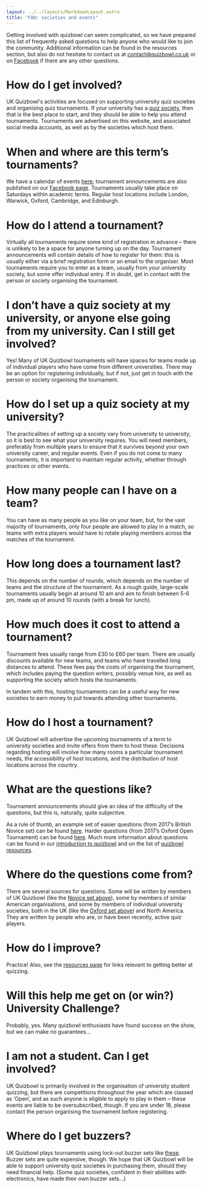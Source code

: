 ```yaml
---
layout: ../../layouts/MarkdownLayout.astro
title: "FAQ: societies and events"
---
```


Getting involved with quizbowl can seem complicated, so we have prepared this list of frequently asked questions to help anyone who would like to join the community. Additional information can be found in the resources section, but also do not hesitate to contact us at <contact@quizbowl.co.uk> or on [Facebook](https://www.facebook.com/quizbowluk/) if there are any other questions.

# How do I get involved?

UK Quizbowl's activities are focused on supporting university quiz societies and organising quiz tournaments. If your university has a <a href="/resources/societies">quiz society</a>, then that is the best place to start, and they should be able to help you attend tournaments. Tournaments are advertised on this website, and associated social media accounts, as well as by the societies which host them.

# When and where are this term’s tournaments?

We have a calendar of events <a href="https://quizbowl.co.uk/events/">here</a>; tournament announcements are also published on our <a href="https://www.facebook.com/quizbowluk/">Facebook page</a>. Tournaments usually take place on Saturdays within academic terms. Regular host locations include London, Warwick, Oxford, Cambridge, and Edinburgh.

# How do I attend a tournament?

Virtually all tournaments require some kind of registration in advance – there is unlikely to be a space for anyone turning up on the day. Tournament announcements will contain details of how to register for them: this is usually either via a brief registration form or an email to the organiser. Most tournaments require you to enter as a team, usually from your university society, but some offer individual entry. If in doubt, get in contact with the person or society organising the tournament.

# I don’t have a quiz society at my university, or anyone else going from my university. Can I still get involved?

Yes! Many of UK Quizbowl tournaments will have spaces for teams made up of individual players who have come from different universities. There may be an option for registering individually, but if not, just get in touch with the person or society organising the tournament.

# How do I set up a quiz society at my university?

The practicalities of setting up a society vary from university to university, so it is best to see what your university requires. You will need members, preferably from multiple years to ensure that it survives beyond your own university career, and regular events. Even if you do not come to many tournaments, it is important to maintain regular activity, whether through practices or other events.

# How many people can I have on a team?

You can have as many people as you like on your team, but, for the vast majority of tournaments, only four people are allowed to play in a match, so teams with extra players would have to rotate playing members across the matches of the tournament.

# How long does a tournament last?

This depends on the number of rounds, which depends on the number of teams and the structure of the tournament. As a rough guide, large-scale tournaments usually begin at around 10 am and aim to finish between 5-6 pm, made up of around 10 rounds (with a break for lunch).

# How much does it cost to attend a tournament?

Tournament fees usually range from £30 to £60 per team. There are usually discounts available for new teams, and teams who have travelled long distances to attend. These fees pay the costs of organising the tournament, which includes paying the question writers, possibly venue hire, as well as supporting the society which hosts the tournaments.

In tandem with this, hosting tournaments can be a useful way for new societies to earn money to put towards attending other tournaments.

# How do I host a tournament?

UK Quizbowl will advertise the upcoming tournaments of a term to university societies and invite offers from them to host these. Decisions regarding hosting will involve how many rooms a particular tournament needs, the accessibility of host locations, and the distribution of host locations across the country.

# What are the questions like?

Tournament announcements should give an idea of the difficulty of the questions, but this is, naturally, quite subjective.

As a rule of thumb, an example set of easier questions (from 2017’s British Novice set) can be found <a href="/novice2017.pdf" alt="">here</a>. Harder questions (from 2017’s Oxford Open Tournament) can be found <a href="/oot2017.pdf" alt="">here</a>. Much more information about questions can be found in our <a href="/resources/intro-to-qb" alt="">introduction to quizbowl</a> and on the list of <a href="/resources/study-resources" alt="">quizbowl resources</a>.

# Where do the questions come from?

There are several sources for questions. Some will be written by members of UK Quizbowl (like the <a href="/novice2017.pdf" alt=""> Novice set above</a>), some by members of similar American organisations, and some by members of individual university societies, both in the UK (like the <a href="/oot2017.pdf" alt="">Oxford set above</a>) and North America. They are written by people who are, or have been recently, active quiz players.

# How do I improve?

Practice! Also, see the [resources page](/resources/study-resources) for links relevant to getting better at quizzing.

# Will this help me get on (or win?) University Challenge?

Probably, yes. Many quizbowl enthusiasts have found success on the show, but we can make no guarantees...

# I am not a student. Can I get involved?

UK Quizbowl is primarily involved in the organisation of university student quizzing, but there are competitions throughout the year which are classed as ‘Open’, and as such anyone is eligible to apply to play in them – these events are liable to be oversubscribed, though. If you are under 18, please contact the person organising the tournament before registering.

# Where do I get buzzers?

UK Quizbowl plays tournaments using lock-out buzzer sets like [these](https://www.andersonbuzzersystems.com/tabletop.html). Buzzer sets are quite expensive, though. We hope that UK Quizbowl will be able to support university quiz societies in purchasing them, should they need financial help. (Some quiz societies, confident in their abilities with electronics, have made their own buzzer sets…)
